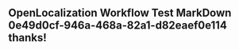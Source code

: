 <properties
ms.topic="hero-topic"
ms.test1="hero-topic"
ms.test2="test"/>

## OpenLocalization Workflow Test MarkDown 0e49d0cf-946a-468a-82a1-d82eaef0e114 thanks!
